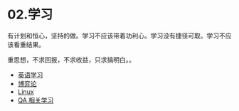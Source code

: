 # 02.学习

有计划和恒心，坚持的做。学习不应该带着功利心。学习没有捷径可取。学习不应该看重结果。

重思想，不求回报，不求收益，只求搞明白。。

- [英语学习](./02.learning/learning-english)
- [博弈论](./02.learning/learning-game-theory)
- [Linux](./02.learning/learning-linux)
- [QA 相关学习](./02.learning/learning-qa)
